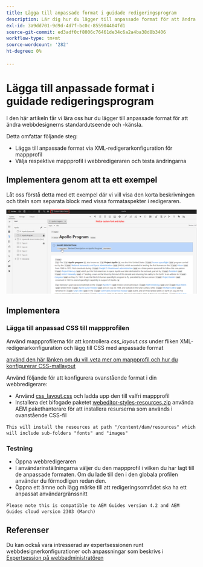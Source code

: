 ```yaml
---
title: Lägga till anpassade format i guidade redigeringsprogram
description: Lär dig hur du lägger till anpassade format för att ändra utseendet på webbredigeraren för stödlinjer.
exl-id: 3a9dd701-9d9d-4d7f-bc0c-855904404fd1
source-git-commit: ed3adf0cf8006c76461de34c6a2a4ba38d8b3406
workflow-type: tm+mt
source-wordcount: '282'
ht-degree: 0%

---
```


# Lägga till anpassade format i guidade redigeringsprogram

I den här artikeln får vi lära oss hur du lägger till anpassade format för att ändra webbdesignerns standardutseende och -känsla.

Detta omfattar följande steg:
- Lägga till anpassade format via XML-redigerarkonfiguration för mappprofil
- Välja respektive mappprofil i webbredigeraren och testa ändringarna


## Implementera genom att ta ett exempel

Låt oss förstå detta med ett exempel där vi vill visa den korta beskrivningen och titeln som separata block med vissa formataspekter i redigeraren.

![Förhandsgranska webbredigeraren med anpassade format](../../../assets/authoring/webeditor-customstyles-preview.png)


## Implementera


### Lägga till anpassad CSS till mappprofilen

Använd mappprofilerna för att kontrollera *css_layout.css* under fliken XML-redigerarkonfiguration och lägg till CSS med anpassade format

[använd den här länken om du vill veta mer om mappprofil och hur du konfigurerar CSS-mallayout](https://experienceleague.adobe.com/docs/experience-manager-guides-learn/videos/advanced-user-guide/editor-configuration.html?lang=en#customize-the-css-template-layout)

Använd följande för att konfigurera ovanstående format i din webbredigerare:
- Använd [css_layout.css](../../../assets/authoring/webeditor-customstyles-css_layout.css) och ladda upp den till valfri mappprofil
- Installera det bifogade paketet [webeditor-styles-resources.zip](../../../assets/authoring/webeditor-styles-resources.zip) använda AEM pakethanterare för att installera resurserna som används i ovanstående CSS-fil

```
This will install the resources at path "/content/dam/resources" which will include sub-folders "fonts" and "images"
```


### Testning

- Öppna webbredigeraren
- I användarinställningarna väljer du den mappprofil i vilken du har lagt till de anpassade formaten. Om du lade till den i den globala profilen använder du förmodligen redan den.
- Öppna ett ämne och lägg märke till att redigeringsområdet ska ha ett anpassat användargränssnitt

```
Please note this is compatible to AEM Guides version 4.2 and AEM Guides cloud version 2303 (March)
```


## Referenser

Du kan också vara intresserad av expertsessionen runt webbdesignerkonfigurationer och anpassningar som beskrivs i [Expertsession på webbadministratören](https://experienceleague.adobe.com/docs/experience-manager-guides-learn/tutorials/knowledge-base/expert-session/webbased-authoring-jan2023.html?lang=en)
